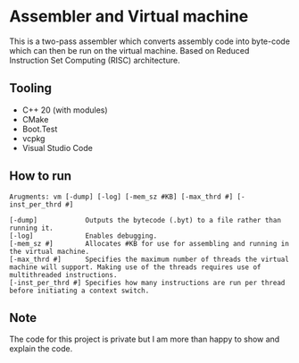 # Assembler and Virtual machine
This is a two-pass assembler which converts assembly code into byte-code which can then be run on the virtual machine. Based on Reduced Instruction Set Computing (RISC) architecture.

## Tooling
- C++ 20 (with modules)
- CMake
- Boot.Test
- vcpkg
- Visual Studio Code

## How to run
```
Arugments: vm [-dump] [-log] [-mem_sz #KB] [-max_thrd #] [-inst_per_thrd #]

[-dump]            Outputs the bytecode (.byt) to a file rather than running it.
[-log]             Enables debugging.
[-mem_sz #]        Allocates #KB for use for assembling and running in the virtual machine.
[-max_thrd #]      Specifies the maximum number of threads the virtual machine will support. Making use of the threads requires use of multithreaded instructions.
[-inst_per_thrd #] Specifies how many instructions are run per thread before initiating a context switch.
```

## Note
The code for this project is private but I am more than happy to show and explain the code.
